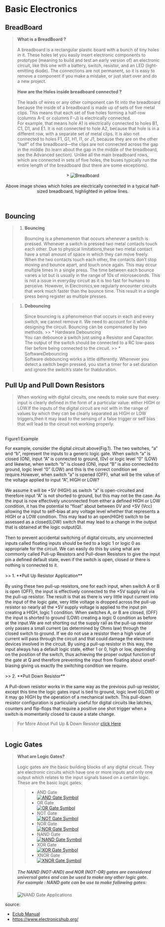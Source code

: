 # Basic Electronics

## BreadBoard
> **What is a BreadBoard ?**<br><br>
> A breadboard is a rectangular plastic board with a bunch of tiny holes in it. These holes let you easily insert electronic components to prototype (meaning to build and test an early version of) an electronic circuit, like this one with a battery, switch, resistor, and an LED (light-emitting diode). The connections are not permanent, so it is easy to remove a component if you make a mistake, or just start over and do a new project.<br><br>
> **How are the Holes inside breadboard connected ?**<br><br>
> The leads of wires or any other component can fit into the breadboard because the inside of a breadboard is made up of sets of five metal clips. This means that each set of five holes forming a half-row (columns A–E or columns F–J) is electrically connected.  
> For example, that means hole A1 is electrically connected to holes B1, C1, D1, and E1. It is not connected to hole A2, because that hole is in a different row, with a separate set of metal clips. It is also not connected to holes F1, G1, H1, I1, or J1, because they are on the other "half" of the breadboard—the clips are not connected across the gap in the middle (to learn about the gap in the middle of the breadboard, see the Advanced section). Unlike all the main breadboard rows, which are connected in sets of five holes, the buses typically run the entire length of the breadboard (but there are some exceptions).   <br>
<p align ="center">
> <img align="center" src="/images/breadboardconnections.png" alt="Breadboard"><br><br>
  Above image shows which holes are electrically connected in a typical half-sized breadboard, highlighted in yellow lines.
</p> <br>
  

## Bouncing

> 1. **Bouncing**<br><br>
Bouncing is a phenomenon that occurs whenever a switch is pressed. Whenever a switch is pressed two metal contacts touch each other. Due to physical limitations,these two metal contact have a small amount of space in which they can move freely. When the two contacts touch each other, the contacts don’t stop moving and bounce apart, and touch once again. This may occur multiple times in a single press. The time between each bounce varies a lot but is usually in the range of 10s of microseconds. This is not a issue in everyday circuit as it is too fast for humans to perceive. However, in Electronics,we regularly encounter circuits that work much faster than the bounce time. This result in a single press being register as multiple presses.

> 1. **Debouncing**<br><br>
  Since bouncing is a phenomenon that occurs in each and every switch, we cannot remove it. We need to account for it while designing the circuit. Bouncing can be compensated by two methods.
    >> *  Hardware Debouncing<br>
   You can debounce a switch just using a Resistor and Capacitor. The output of the switch should be connected to a RC low-pass ﬁler   before being connected to the circuit.
    >> * SoftwareDebouncing <br>
    Software debouncing works a little differently. Whenever you detect a switch begin pressed, you start a timer for a set duration and ignore the switch’s state for thatduration.

## Pull Up and Pull Down Resistors  <br>
> When working with digital circuits, one needs to make sure that every input is clearly deﬁned in the form of a particular value: either HIGH or LOW.If the inputs of the digital circuit are not with in the range of values by which they can be clearly separated as HIGH or LOW triggers,then it may lead to the sensing of a false trigger or self bias that will lead to the  circuit not working properly.<br>
<p align = "center>
      <img src = "/images/PullUPAndDown.gif" alt="Figure 1:Example"><br>Figure1:Example   
</p>
  For example, consider the digital circuit above(Fig.1). The two switches, “a” and “b”, represent the inputs to a generic logic gate. When switch “a” is closed (ON), input “A” is connected to ground, (0v) or logic level “0” (LOW) and likewise, when switch “b” is closed (ON), input “B” is also connected to ground, logic level “0” (LOW) and this is the correct condition we require.However, when switch “a” is opened (OFF), what will be the value of the voltage applied to input “A”, HIGH or LOW?<br><br>
  We assume it will be +5V (HIGH) as switch “a” is open-circuited and therefore input “A” is not shorted to ground, but this may not be the case. As the input is now effectively unconnected from either a defined HIGH or LOW condition, it has the potential to “float” about between 0V and +5V (Vcc) allowing the input to self–bias at any voltage level whether that represents a HIGH or a LOW condition. This may lead to an open(HIGH) switch to be assessed as a closed(LOW) switch that may lead to a change in the output that is obtained at the logic output(Q).<br><br>
    Then to prevent accidental switching of digital circuits, any unconnected inputs called ﬂoating inputs should be tied to a logic 1 or logic 0 as appropriate for the circuit. We can easily do this by using what are commonly called Pull-up Resistors and Pull-down Resistors to give the input pin a deﬁned default state, even if the switch is open, closed or there is nothing is connected to it.<br> <br>
  >> 1. **Pull Up Resistor Application** <br><br>
  By using these two pull-up resistors, one for each input, when switch A or B is open (OFF), the input is effectively connected to the +5V supply rail via the pull-up resistor. The result is that as there is very little input current into the input of the logic gate, very little voltage is dropped across the pull-up resistor so nearly all the +5V supply voltage is applied to the input pin creating a HIGH, logic 1 condition.
  When switches A, or B are closed, (OFF) the input is shorted to ground (LOW) creating a logic 0 condition as before at the input.We are not shorting out the supply rail as the pull-up resistor only passes a small current (as determined by Ohms law) through the closed switch to ground. If we do not use a resistor then a high value of current will pass through the circuit and that could damage the electronic devices involved in the circuit.
  By using a pull-up resistor in this way, the input always has a default logic state, either 1 or 0, high or low, depending on the position of the switch, thus achieving the proper output function of the gate at Q and therefore preventing the input from ﬂoating about orself-biasing giving us exactly the switching condition we require.<br><br>
  >> 2. **Pull Down Resistor**<br><br>
  A Pull-down resistor works in the same way as the previous pull-up resistor, except this time the logic gates input is tied to ground, logic level 0(LOW) or it may go HIGH by the operation of a mechanical switch. This pull-down resistor conﬁguration is particularly useful for digital circuits like latches, counters and ﬂip-ﬂops that require a positive one shot trigger when a switch is momentarily closed to cause a state change.<br>

> For More About Pull Up & Down Resistor [click Here](https://www.electronics-tutorials.ws/logic/pull-up-resistor.html) <br><br>
## Logic Gates
  > **What are Logic Gates?**<br><br>
  > Logic gates are the basic building blocks of any digital circuit. They are electronic circuits which have one or more inputs and only one output which relates to the input signals based on a certain logic.<br>
  These are the basic logic gates:<br>
  >> * AND Gate<br>
 [![AND Gate  Symbol](/images/andgate.png "AND Gate")](https://www.electronicshub.org/digital-logic-and-gate/) <br>
  >> * OR Gate<br>
 [![OR Gate Symbol](/images/orgate.png "OR Gate")](https://www.electronicshub.org/digital-logic-or-gate/) <br>
  >> * NOT Gate<br>
 [![NOT Gate  Symbol](/images/notgate.png "NOT Gate")](https://www.electronicshub.org/digital-logic-not-gate/) <br>
  >> * NOR Gate<br>
 [![NOR Gate Symbol](/images/norgate.png "NOR Gate")](https://www.electronicshub.org/universal-gates-nor-gate/) <br>
  >> * NAND Gate<br>
 [![NAND Gate Symbol](/images/nandgate.png "NAND Gate")](https://www.electronicshub.org/universal-gates-nand-gate/) <br>
  >> * XOR Gate<br>
 [![XOR Gate Symbol](/images/exorgate.png "XOR Gate")](https://www.electronicshub.org/exclusive-or-gatexor-gate/) <br>
  >> * XNOR Gate<br>
  [![XNOR Gate Symbol](/images/xnorgate.png "XNOR Gate")](https://www.electronicshub.org/exclusive-nor-gate/) <br>
> ##### The NAND (NOT-AND) and NOR (NOT-OR) gates are considered universal gates and can be used to make any other logic gate.<br> For example : NAND gate can be use to make following gates:<br>
> ![NAND Gate Applications](/images/nandgateUses.webp)

  
source:
  * [Eclub Manual](/handbook/handbook.pdf)
  * https://www.electronicshub.org/
